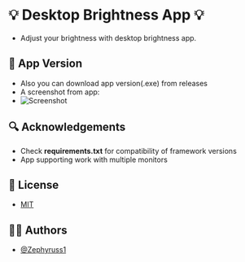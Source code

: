 
# 💡 Desktop Brightness App 💡

- Adjust your brightness with desktop brightness app.

## 🥪 App Version

- Also you can download app version(.exe) from releases
- A screenshot from app:
- ![Screenshot](https://github.com/Zephyruss1/Desktop-Brightness-App/assets/92221043/52db6edc-3e7e-4a8b-aa2a-9547996b3d52)
## 🔍 Acknowledgements

 - Check **requirements.txt** for compatibility of framework versions
 - App supporting work with multiple monitors

## 📄 License

- [MIT](https://github.com/Zephyruss1/Desktop-Brightness/blob/main/LICENSE)


## 🧙🏼 Authors

- [@Zephyruss1](https://https://github.com/Zephyruss1)

